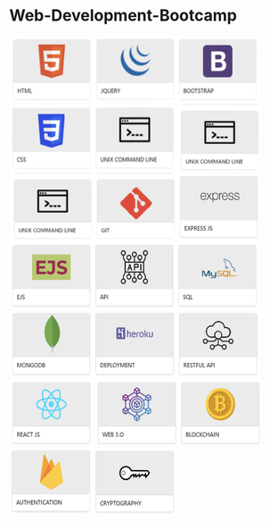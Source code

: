 # Web-Development-Bootcamp


[<img src="https://github.com/NishitaErvantikar9/Web-Development-Bootcamp/blob/main/Images/imageonline/00.png" height="120px" width="150px">](https://github.com/NishitaErvantikar9/Web-Development-Bootcamp/tree/main/Frontend/HTML)[<img src="https://github.com/NishitaErvantikar9/Web-Development-Bootcamp/blob/main/Images/imageonline/01.png" height="120px" width="150px">](https://github.com/NishitaErvantikar9/Web-Development-Bootcamp/tree/main/HTML)[<img src="https://github.com/NishitaErvantikar9/Web-Development-Bootcamp/blob/main/Images/imageonline/20.png" height="120px" width="150px">](https://github.com/NishitaErvantikar9/Web-Development-Bootcamp/tree/main/HTML)[<img src="https://github.com/NishitaErvantikar9/Web-Development-Bootcamp/blob/main/Images/imageonline/10.png" height="120px" width="150px">](https://github.com/NishitaErvantikar9/Web-Development-Bootcamp/tree/main/HTML)[<img src="https://github.com/NishitaErvantikar9/Web-Development-Bootcamp/blob/main/Images/imageonline/11.png" height="120px" width="150px">](https://github.com/NishitaErvantikar9/Web-Development-Bootcamp/tree/main/HTML)[<img src="https://github.com/NishitaErvantikar9/Web-Development-Bootcamp/blob/main/Images/Techstack-imgs/6.png" height="120px" width="150px">](https://github.com/NishitaErvantikar9/Web-Development-Bootcamp/tree/main/HTML)[<img src="https://github.com/NishitaErvantikar9/Web-Development-Bootcamp/blob/main/Images/Techstack-imgs/6.png" height="120px" width="150px">](https://github.com/NishitaErvantikar9/Web-Development-Bootcamp/tree/main/HTML)[<img src="https://github.com/NishitaErvantikar9/Web-Development-Bootcamp/blob/main/Images/Techstack-imgs/7.png" height="120px" width="150px">](https://github.com/NishitaErvantikar9/Web-Development-Bootcamp/tree/main/HTML)[<img src="https://github.com/NishitaErvantikar9/Web-Development-Bootcamp/blob/main/Images/image_part_009.jpg" height="120px" width="150px">](https://github.com/NishitaErvantikar9/Web-Development-Bootcamp/tree/main/HTML)[<img src="https://github.com/NishitaErvantikar9/Web-Development-Bootcamp/blob/main/Images/image_part_010.jpg" height="120px" width="150px">](https://github.com/NishitaErvantikar9/Web-Development-Bootcamp/tree/main/HTML)[<img src="https://github.com/NishitaErvantikar9/Web-Development-Bootcamp/blob/main/Images/image_part_011.jpg" height="120px" width="150px">](https://github.com/NishitaErvantikar9/Web-Development-Bootcamp/tree/main/HTML)[<img src="https://github.com/NishitaErvantikar9/Web-Development-Bootcamp/blob/main/Images/image_part_012.jpg" height="120px" width="150px">](https://github.com/NishitaErvantikar9/Web-Development-Bootcamp/tree/main/HTML)[<img src="https://github.com/NishitaErvantikar9/Web-Development-Bootcamp/blob/main/Images/image_part_0013%20(1).jpg" height="120px" width="150px">](https://github.com/NishitaErvantikar9/Web-Development-Bootcamp/tree/main/HTML)[<img src="https://github.com/NishitaErvantikar9/Web-Development-Bootcamp/blob/main/Images/image_part_0014.jpg" height="120px" width="150px">](https://github.com/NishitaErvantikar9/Web-Development-Bootcamp/tree/main/HTML)[<img src="https://github.com/NishitaErvantikar9/Web-Development-Bootcamp/blob/main/Images/image_part_0015.jpg" height="120px" width="150px">](https://github.com/NishitaErvantikar9/Web-Development-Bootcamp/tree/main/HTML)[<img src="https://github.com/NishitaErvantikar9/Web-Development-Bootcamp/blob/main/Images/image_part_0016.jpg" height="120px" width="150px">](https://github.com/NishitaErvantikar9/Web-Development-Bootcamp/tree/main/HTML)
[<img src="https://github.com/NishitaErvantikar9/Web-Development-Bootcamp/blob/main/Images/image_part_0017.jpg" height="120px" width="150px">](https://github.com/NishitaErvantikar9/Web-Development-Bootcamp/tree/main/HTML)[<img src="https://github.com/NishitaErvantikar9/Web-Development-Bootcamp/blob/main/Images/image_part_0018.jpg" height="120px" width="150px">](https://github.com/NishitaErvantikar9/Web-Development-Bootcamp/tree/main/HTML)[<img src="https://github.com/NishitaErvantikar9/Web-Development-Bootcamp/blob/main/Images/image_part_0019.jpg" height="120px" width="150px">](https://github.com/NishitaErvantikar9/Web-Development-Bootcamp/tree/main/HTML)[<img src="https://github.com/NishitaErvantikar9/Web-Development-Bootcamp/blob/main/Images/image_part_0020.jpg" height="120px" width="150px">](https://github.com/NishitaErvantikar9/Web-Development-Bootcamp/tree/main/HTML)
